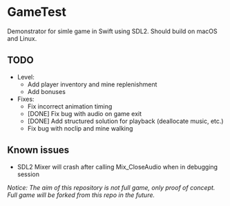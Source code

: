 # GameTest

Demonstrator for simle game in Swift using SDL2. Should build on macOS and Linux.

## TODO
- Level:
  - Add player inventory and mine replenishment
  - Add bonuses
- Fixes:
  - Fix incorrect animation timing
  - [DONE] Fix bug with audio on game exit
  - [DONE] Add structured solution for playback (deallocate music, etc.)
  - Fix bug with noclip and mine walking

## Known issues
 - SDL2 Mixer will crash after calling Mix_CloseAudio when in debugging session

*Notice: The aim of this repository is not full game, only proof of concept. Full game will be forked from this repo in the future.*

